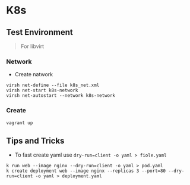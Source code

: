 # K8s
## Test Environment
>For libvirt
### Network
* Create natwork
```shell
virsh net-define --file k8s_net.xml 
virsh net-start k8s-network
virsh net-autostart --network k8s-network
```
### Create
```shell
vagrant up
```

## Tips and Tricks
* To fast create yaml use `dry-run=client -o yaml > fiole.yaml`
```shell
k run web --image nginx --dry-run=client -o yaml > pod.yaml
k create deployment web --image nginx --replicas 3 --port=80 --dry-run=client -o yaml > deployment.yaml
```
